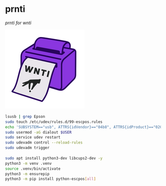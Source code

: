 # prnti

*prnti for wnti*

<img src="prnti.svg" alt="prnti" style="zoom:25%;" />





```bash
lsusb | grep Epson
sudo touch /etc/udev/rules.d/99-escpos.rules
echo 'SUBSYSTEM=="usb", ATTRS{idVendor}=="04b8", ATTRS{idProduct}=="0202", MODE="0664", GROUP="dialout"' |sudo tee -a /etc/udev/rules.d/99-escpos.rules
sudo usermod -aG dialout $USER
sudo service udev restart
sudo udevadm control --reload-rules
sudo udevadm trigger

sudo apt install python3-dev libcups2-dev -y
python3 -m venv .venv
source .venv/bin/activate
python3 -m ensurepip
python3 -m pip install python-escpos[all]
```

